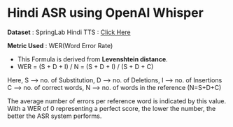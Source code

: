 # Hindi ASR using OpenAI Whisper

**Dataset** : SpringLab Hindi TTS : [Click Here](https://huggingface.co/datasets/SPRINGLab/IndicTTS-Hindi)

**Metric Used** : WER(Word Error Rate) <br>
- This Formula is derived from **Levenshtein distance**. <br>
- WER = (S + D + I) / N = (S + D + I) / (S + D + C) <br>

Here, S --> no. of Substitution,  D --> no. of Deletions, I --> no. of Insertions <br> 
C --> no. of correct words, N --> no. of words in the reference (N=S+D+C) <br>

The average number of errors per reference word is indicated by this value.  With a WER of 0 representing a perfect score, the lower the number, the better the ASR system performs.

